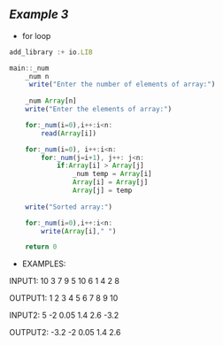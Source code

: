 ##  ***Example 3***

* for loop

```js
add_library :+ io.LIB 

main::_num
    _num n
     write("Enter the number of elements of array:")
     
    _num Array[n]
    write("Enter the elements of array:")

    for:_num(i=0),i++:i<n:
        read(Array[i])

    for:_num(i=0), i++:i<n:
        for:_num(j=i+1), j++: j<n:
            if:Array[i] > Array[j]
                _num temp = Array[i]
                Array[i] = Array[j]
                Array[j] = temp
    
    write("Sorted array:")

    for:_num(i=0),i++:i<n:
        write(Array[i]," ")            

    return 0
```

* EXAMPLES:

INPUT1:
10
3 7 9 5 10 6 1 4 2 8

OUTPUT1:
1 2 3 4 5 6 7 8 9  10 
 
INPUT2:
5
-2 0.05 1.4 2.6 -3.2

OUTPUT2:
-3.2 -2 0.05 1.4 2.6



